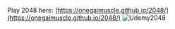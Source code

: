 Play 2048 here:
[https://onegaimuscle.github.io/2048/](https://onegaimuscle.github.io/2048/)
![Udemy2048](https://github.com/OnegaiMuscle/2048/assets/134718290/8f1351a7-ea10-46d0-a641-7bf4ebf6c73b)
